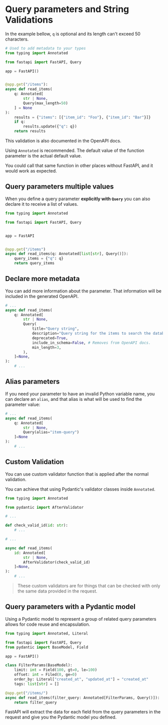 # Query parameters and String Validations
In the example bellow, `q` is optional and its length can't exceed 50 characters.

```python
# Used to add metadata to your types
from typing import Annotated

from fastapi import FastAPI, Query

app = FastAPI()


@app.get("/items"):
async def read_items(
	q: Annotated[
		str | None,
		Query(max_length=50)
	] = None
):
	results = {"items": [{"item_id": "Foo"}, {"item_id": "Bar"}]}
	if q:
		results.update({"q": q})
	return results
```

This validation is also documented in the OpenAPI docs.

Using `Annotated` is recommended. The default value of the function parameter is the actual default value.

You could call that same function in other places without FastAPI, and it would work as expected.
## Query parameters multiple values
When you define a query parameter **explicitly with `Query`** you can also declare it to receive a list of values.
```python
from typing import Annotated

from fastapi import FastAPI, Query


app = FastAPI


@app.get("/items")
async def read_items(q: Annotated[list[str], Query()]):
	query_items = {"q": q}
	return query_items
```
## Declare more metadata
You can add more information about the parameter. That information will be included in the generated OpenAPI.
```python
# ...
async def read_items(
	q: Annotated[
		str | None,
		Query(
			title="Query string",
			description="Query string for the items to search the database",
			deprecated=True,
			include_in_schema=False, # Removes from OpenAPI docs.
			min_length=3,
		),
	]=None,
):
	# ...
```
## Alias parameters
If you need your parameter to have an invalid Python variable name, you can declare an `alias`, and that alias is what will be used to find the parameter value:
```python
# ...
async def read_items(
	q: Annotated[
		str | None,
		Query(alias="item-query")
	]=None
):
	# ...
```
## Custom Validation
You can use custom validator function that is applied after the normal validation.

You can achieve that using Pydantic's validator classes inside `Annotated`.
```python
from typing import Annotated

from pydantic import AfterValidator

# ...

def check_valid_id(id: str):
	# ...

# ...

async def read_items(
	id: Annotated[
		str | None,
		AfterValidator(check_valid_id)
	]=None,
):
	# ...
```

>These custom validators are for things that can be checked with only the same data provided in the request.
## Query parameters with a Pydantic model
Using a Pydantic model to represent a group of related query parameters allows for code reuse and encapsulation.
```python
from typing import Annotated, Literal

from fastapi import FastAPI, Query
from pydantic import BaseModel, Field

app = FastAPI()

class FilterParams(BaseModel):
	limit: int = Field(100, gt=0, le=100)
	offset: int = Filed(0, ge=0)
	order_by: Literal["created_at", "updated_at"] = "created_at"
	tags: list[str] = []

@app.get("/items/")
async def read_items(filter_query: Annotated[FilterParams, Query()]):
	return filter_query
```

FastAPI will extract the data for each field from the query parameters in the request and give you the Pydantic model you defined.